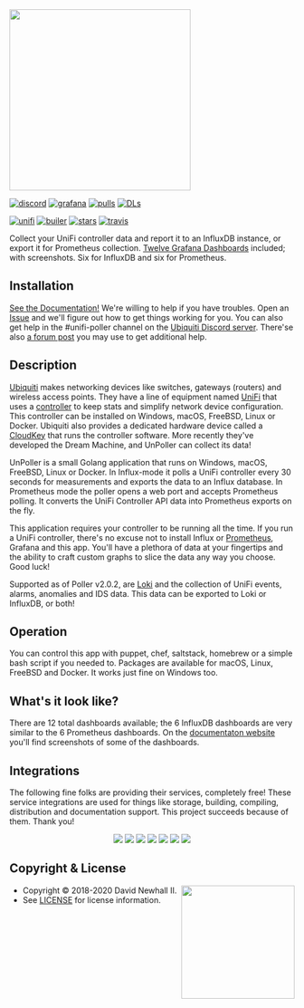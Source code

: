 <img width="320px" src="https://unpoller.com/img/unpoller.png">

[![discord](https://badgen.net/badge/icon/Discord?color=0011ff&label&icon=https://simpleicons.now.sh/discord/eee "Ubiquiti Discord")](https://discord.gg/KnyKYt2)
[![grafana](https://badgen.net/https/golift.io/bd/grafana/dashboard-downloads/11310,10419,10414,10415,10416,10417,10418,11311,11312,11313,11314,11315?icon=https://simpleicons.now.sh/grafana/ED7F38&color=0011ff "Grafana Dashboard Downloads")](http://grafana.com/dashboards?search=unifi-poller)
[![pulls](https://badgen.net/docker/pulls/golift/unifi-poller?icon=https://simpleicons.now.sh/docker/38B1ED&label=pulls&color=0011ff "Docker Pulls")](https://hub.docker.com/r/golift/unifi-poller)
[![DLs](https://img.shields.io/github/downloads/unifi-poller/unifi-poller/total.svg?logo=github&color=0116ff "GitHub Downloads")](https://www.somsubhra.com/github-release-stats/?username=unpoller&repository=unpoller)

[![unifi](https://badgen.net/badge/UniFi/5.12.x,5.13.x,UAP,USG,USW,UDM?list=|&icon=https://docs.golift.io/svg/ubiquiti_color.svg&color=0099ee "UniFi Products Supported")](https://github.com/golift/unifi)
[![builer](https://badgen.net/badge/go/Application%20Builder?label=&icon=https://docs.golift.io/svg/go.svg&color=0099ee "Go Application Builder")](https://github.com/golift/application-builder)
[![stars](https://badgen.net/github/stars/unifi-poller/unifi-poller?icon=https://simpleicons.now.sh/macys/fab&label=&color=0099ee "GitHub Stars")](https://github.com/unpoller/unpoller)
[![travis](https://badgen.net/travis/unifi-poller/unifi-poller?icon=travis&label=build "Travis Build")](https://travis-ci.com/unpoller/unpoller)

Collect your UniFi controller data and report it to an InfluxDB instance,
or export it for Prometheus collection.
[Twelve Grafana Dashboards](http://grafana.com/dashboards?search=unifi-poller)
included; with screenshots. Six for InfluxDB and six for Prometheus.

## Installation

[See the Documentation!](https://unpoller.com)
We're willing to help if you have troubles.
Open an [Issue](https://github.com/unpoller/unpoller/issues) and
we'll figure out how to get things working for you. You can also get help in
the #unifi-poller channel on the [Ubiquiti Discord server](https://discord.gg/KnyKYt2). There'se also
[a forum post](https://community.ui.com/questions/Unifi-Poller-Store-Unifi-Controller-Metrics-in-InfluxDB-without-SNMP/58a0ea34-d2b3-41cd-93bb-d95d3896d1a1)
you may use to get additional help.

## Description

[Ubiquiti](https://www.ui.com) makes networking devices like switches, gateways
(routers) and wireless access points. They have a line of equipment named
[UniFi](https://www.ui.com/products/#unifi) that uses a
[controller](https://www.ui.com/download/unifi/) to keep stats and simplify network
device configuration. This controller can be installed on Windows, macOS, FreeBSD,
Linux or Docker. Ubiquiti also provides a dedicated hardware device called a
[CloudKey](https://www.ui.com/unifi/unifi-cloud-key/) that runs the controller software.
More recently they've developed the Dream Machine, and UnPoller can collect its data!

UnPoller is a small Golang application that runs on Windows, macOS, FreeBSD,
Linux or Docker. In Influx-mode it polls a UniFi controller every 30 seconds for
measurements and exports the data to an Influx database. In Prometheus mode the
poller opens a web port and accepts Prometheus polling. It converts the UniFi
Controller API data into Prometheus exports on the fly.

This application requires your controller to be running all the time. If you run
a UniFi controller, there's no excuse not to install
Influx or
[Prometheus](https://prometheus.io),
Grafana and this app.
You'll have a plethora of data at your fingertips and the ability to craft custom
graphs to slice the data any way you choose. Good luck!

Supported as of Poller v2.0.2, are [Loki](https://grafana.com/oss/loki/)
and the collection of UniFi events, alarms, anomalies and IDS data.
This data can be exported to Loki or InfluxDB, or both!

## Operation

You can control this app with puppet, chef, saltstack, homebrew or a simple bash
script if you needed to. Packages are available for macOS, Linux, FreeBSD and Docker.
It works just fine on Windows too.

## What's it look like?

There are 12 total dashboards available; the 6 InfluxDB dashboards are very similar
to the 6 Prometheus dashboards. On the [documentaton website](https://unpoller.com)
you'll find screenshots of some of the dashboards.

## Integrations

The following fine folks are providing their services, completely free! These service
integrations are used for things like storage, building, compiling, distribution and
documentation support. This project succeeds because of them. Thank you!

<p style="text-align: center;">
<a title="PackageCloud" alt="PackageCloud" href="https://packagecloud.io"><img src="https://docs.golift.io/integrations/packagecloud.png"/></a>
<a title="GitHub" alt="GitHub" href="https://GitHub.com"><img src="https://docs.golift.io/integrations/octocat.png"/></a>
<a title="Docker Cloud" alt="Docker" href="https://cloud.docker.com"><img src="https://docs.golift.io/integrations/docker.png"/></a>
<a title="Travis-CI" alt="Travis-CI" href="https://Travis-CI.com"><img src="https://docs.golift.io/integrations/travis-ci.png"/></a>
<a title="Homebrew" alt="Homebrew" href="https://brew.sh"><img src="https://docs.golift.io/integrations/homebrew.png"/></a>
<a title="Go Lift" alt="Go Lift" href="https://golift.io"><img src="https://docs.golift.io/integrations/golift.png"/></a>
<a title="Grafana" alt="Grafana" href="https://grafana.com"><img src="https://docs.golift.io/integrations/grafana.png"/></a>
</p>

## Copyright & License
<img style="float: right;" align="right" width="200px" src="https://unpoller.com/img/unpoller.png">

-   Copyright © 2018-2020 David Newhall II.
-   See [LICENSE](LICENSE) for license information.
